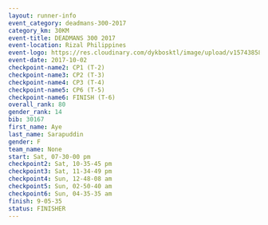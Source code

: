 ```yaml
---
layout: runner-info 
event_category: deadmans-300-2017 
category_km: 30KM 
event-title: DEADMANS 300 2017 
event-location: Rizal Philippines 
event-logo: https://res.cloudinary.com/dykbosktl/image/upload/v1574385898/Logo/2017-DM300-Logo_ljecaw.jpg 
event-date: 2017-10-02 
checkpoint-name2: CP1 (T-2) 
checkpoint-name3: CP2 (T-3) 
checkpoint-name4: CP3 (T-4) 
checkpoint-name5: CP6 (T-5) 
checkpoint-name6: FINISH (T-6) 
overall_rank: 80
gender_rank: 14
bib: 30167
first_name: Aye
last_name: Sarapuddin
gender: F
team_name: None
start: Sat, 07-30-00 pm
checkpoint2: Sat, 10-35-45 pm
checkpoint3: Sat, 11-34-49 pm
checkpoint4: Sun, 12-48-08 am
checkpoint5: Sun, 02-50-40 am
checkpoint6: Sun, 04-35-35 am
finish: 9-05-35
status: FINISHER
---
```

